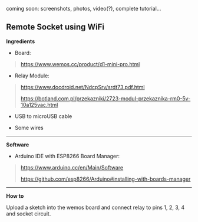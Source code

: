 coming soon: screenshots, photos, video(?), complete tutorial...

Remote Socket using WiFi
------------------------

**Ingredients**

 - Board:

> https://www.wemos.cc/product/d1-mini-pro.html

  
- Relay Module:

> https://www.docdroid.net/NdcpSrv/srdt73.pdf.html  
> 
> https://botland.com.pl/przekazniki/2723-modul-przekaznika-rm0-5v-10a125vac.html

- USB to microUSB cable
  
- Some wires


----------

**Software**


- Arduino IDE with ESP8266 Board Manager:

> https://www.arduino.cc/en/Main/Software
> 
> https://github.com/esp8266/Arduino#installing-with-boards-manager

----------

**How to**

Upload a sketch into the wemos board and connect relay to pins 1, 2, 3, 4 and socket circuit.


